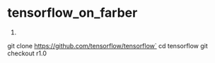 # tensorflow_on_farber

1. ```
 git clone https://github.com/tensorflow/tensorflow`
 cd tensorflow
 git checkout r1.0
 ```
